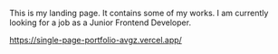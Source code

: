 This is my landing page. It contains some of my works. I am currently looking for a job as a Junior Frontend Developer.  

https://single-page-portfolio-avgz.vercel.app/
